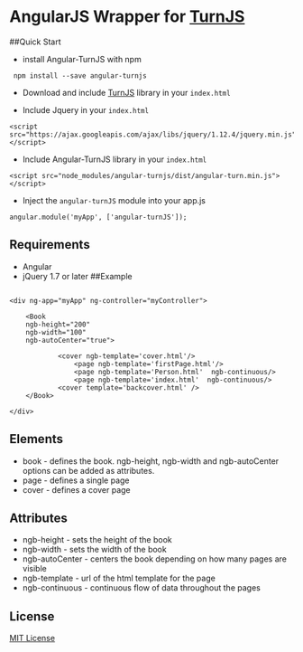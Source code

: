 # AngularJS Wrapper for [TurnJS](http://www.turnjs.com/)

##Quick Start

- install Angular-TurnJS with npm
```
 npm install --save angular-turnjs
```

- Download and include [TurnJS](http://www.turnjs.com/) library in your `index.html`

- Include Jquery in your `index.html`

```
<script src="https://ajax.googleapis.com/ajax/libs/jquery/1.12.4/jquery.min.js"></script>
```

- Include Angular-TurnJS library in your `index.html`

```
<script src="node_modules/angular-turnjs/dist/angular-turn.min.js"></script>
```

- Inject the `angular-turnJS` module into your app.js

```
angular.module('myApp', ['angular-turnJS']);
```

## Requirements

- Angular
- jQuery 1.7 or later
##Example

```

<div ng-app="myApp" ng-controller="myController">

    <Book 
    ngb-height="200"
    ngb-width="100"
    ngb-autoCenter="true">
	
            <cover ngb-template='cover.html'/>
                <page ngb-template='firstPage.html'/> 
                <page ngb-template='Person.html'  ngb-continuous/>
                <page ngb-template='index.html'  ngb-continuous/>	
            <cover template='backcover.html' />
    </Book>

</div>
```

## Elements

- book - defines the book. ngb-height, ngb-width and ngb-autoCenter options can be added as attributes.
- page - defines a single page
- cover - defines a cover page

## Attributes

- ngb-height - sets the height of the book
- ngb-width - sets the width of the book
- ngb-autoCenter - centers the book depending on how many pages are visible
- ngb-template - url of the html template for the page
- ngb-continuous - continuous flow of data throughout the pages

## License

[MIT License](https://github.com/embladev/Angular-TurnJS/blob/dev/LICENSE)
